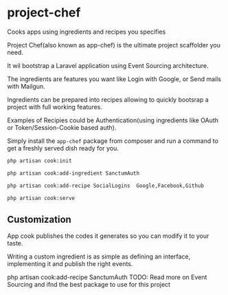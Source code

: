 # project-chef
Cooks apps using ingredients and recipes you specifies


Project Chef(also known as app-chef) is the ultimate project scaffolder you need.

It wil bootstrap a Laravel application using Event Sourcing architecture.

The ingredients are features you want like Login with Google, or Send mails with Mailgun.

Ingredients can be prepared into recipes allowing to quickly bootsrap a project with full working features.

Examples of Recipies could be Authentication(using ingredients like OAuth or Token/Session-Cookie based auth).

Simply install the `app-chef` package from composer and run a command to get a freshly served dish ready for you.

```bash
php artisan cook:init

php artisan cook:add-ingredient SanctumAuth

php artisan cook:add-recipe SocialLogins  Google,Facebook,Github

php artisan cook:serve
```
## Customization
App cook publishes the codes it generates so you can modify it to your taste.

Writing a custom ingredient is as simple as defining an interface, implementing it and publish the right events.

php artisan cook:add-recipe SanctumAuth
TODO: Read more on Event Sourcing and ifnd the best package to use for this project
